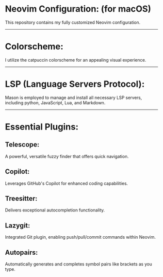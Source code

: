  # Neovim Configuration: (for macOS)

This repository contains my fully customized Neovim configuration.

---

# Colorscheme:
I utilize the catpuccin colorscheme for an appealing visual experience.

---

# LSP (Language Servers Protocol):
Mason is employed to manage and install all necessary LSP servers, including python, JavaScript, Lua, and Markdown.

---

# Essential Plugins:

## Telescope:
A powerful, versatile fuzzy finder that offers quick navigation.

## Copilot:
Leverages GitHub's Copilot for enhanced coding capabilities.

## Treesitter:
Delivers exceptional autocompletion functionality.

## Lazygit:
Integrated Git plugin, enabling push/pull/commit commands within Neovim.

## Autopairs:
Automatically generates and completes symbol pairs like brackets as you type.
